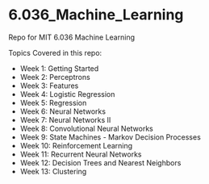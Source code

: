 # 6.036_Machine_Learning
Repo for MIT 6.036 Machine Learning 


Topics Covered in this repo:
* Week 1: Getting Started
* Week 2: Perceptrons
* Week 3: Features
* Week 4: Logistic Regression
* Week 5: Regression
* Week 6: Neural Networks
* Week 7: Neural Networks II
* Week 8: Convolutional Neural Networks
* Week 9: State Machines - Markov Decision Processes
* Week 10: Reinforcement Learning
* Week 11: Recurrent Neural Networks
* Week 12: Decision Trees and Nearest Neighbors
* Week 13: Clustering
